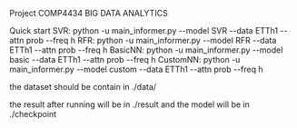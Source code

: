 Project
COMP4434 BIG DATA ANALYTICS

Quick start
SVR: python -u main_informer.py --model SVR --data ETTh1 --attn prob --freq h
RFR: python -u main_informer.py --model RFR --data ETTh1 --attn prob --freq h
BasicNN: python -u main_informer.py --model basic --data ETTh1 --attn prob --freq h
CustomNN: python -u main_informer.py --model custom --data ETTh1 --attn prob --freq h

the dataset should be contain in ./data/

the result after running will be in ./result and the model will be in ./checkpoint
